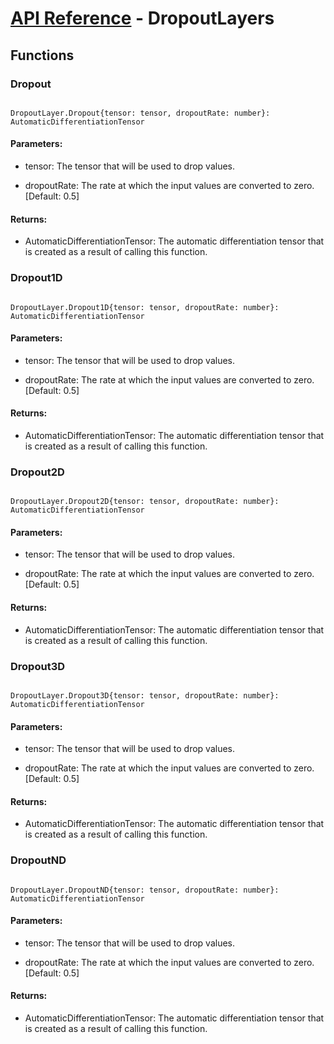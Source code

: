 # [API Reference](../API.md) - DropoutLayers

## Functions

### Dropout

```

DropoutLayer.Dropout{tensor: tensor, dropoutRate: number}: AutomaticDifferentiationTensor

```

#### Parameters:

* tensor: The tensor that will be used to drop values.

* dropoutRate: The rate at which the input values are converted to zero. [Default: 0.5]

#### Returns:

* AutomaticDifferentiationTensor: The automatic differentiation tensor that is created as a result of calling this function.

### Dropout1D

```

DropoutLayer.Dropout1D{tensor: tensor, dropoutRate: number}: AutomaticDifferentiationTensor

```

#### Parameters:

* tensor: The tensor that will be used to drop values.

* dropoutRate: The rate at which the input values are converted to zero. [Default: 0.5]

#### Returns:

* AutomaticDifferentiationTensor: The automatic differentiation tensor that is created as a result of calling this function.

### Dropout2D

```

DropoutLayer.Dropout2D{tensor: tensor, dropoutRate: number}: AutomaticDifferentiationTensor

```

#### Parameters:

* tensor: The tensor that will be used to drop values.

* dropoutRate: The rate at which the input values are converted to zero. [Default: 0.5]

#### Returns:

* AutomaticDifferentiationTensor: The automatic differentiation tensor that is created as a result of calling this function.

### Dropout3D

```

DropoutLayer.Dropout3D{tensor: tensor, dropoutRate: number}: AutomaticDifferentiationTensor

```

#### Parameters:

* tensor: The tensor that will be used to drop values.

* dropoutRate: The rate at which the input values are converted to zero. [Default: 0.5]

#### Returns:

* AutomaticDifferentiationTensor: The automatic differentiation tensor that is created as a result of calling this function.

### DropoutND

```

DropoutLayer.DropoutND{tensor: tensor, dropoutRate: number}: AutomaticDifferentiationTensor

```

#### Parameters:

* tensor: The tensor that will be used to drop values.

* dropoutRate: The rate at which the input values are converted to zero. [Default: 0.5]

#### Returns:

* AutomaticDifferentiationTensor: The automatic differentiation tensor that is created as a result of calling this function.